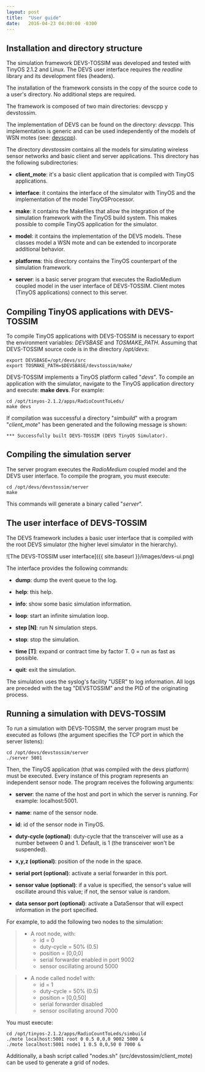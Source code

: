 ```yaml
---
layout: post
title:  "User guide"
date:   2016-04-23 04:00:00 -0300
---
```

## Installation and directory structure

The simulation framework DEVS-TOSSIM was developed and tested with TinyOS 2.1.2 and Linux. The DEVS user interface requires the _readline_ library and its development files (headers).

The installation of the framework consists in the copy of the source code to a user's directory. No additional steps are required.

The framework is composed of two main directories: devscpp y devstossim.

The implementation of DEVS can be found on the directory: _devscpp_. This implementation is generic and can be used independently of the models of WSN motes (see: [devscpp](https://github.com/rgmarelli/devscpp)).

The directory _devstossim_ contains all the models for simulating wireless sensor networks and basic client and server applications. This directory has the following subdirectories:

* __client_mote__: it's a basic client application that is compiled with TinyOS applications.

* __interface__: it contains the interface of the simulator with TinyOS and the implementation of the model TinyOSProcessor.

* __make__: it contains the Makefiles that allow the integration of the simulation framework with the TinyOS build system. This makes possible to compile TinyOS application for the simulator.
    
* __model__: it contains the implementation of the DEVS models. These classes model a WSN mote and can be extended to incorporate additional behavior.
 
* __platforms__: this directory contains the TinyOS counterpart of the simulation framework.

* __server__: is a basic server program that executes the RadioMedium coupled model in the user interface of DEVS-TOSSIM. Client motes (TinyOS applications) connect to this server.

## Compiling TinyOS applications with DEVS-TOSSIM

To compile TinyOS applications with DEVS-TOSSIM is necessary to export the environment variables: *DEVSBASE* and *TOSMAKE_PATH*. Assuming that DEVS-TOSSIM source code is in the directory */opt/devs*:

    export DEVSBASE=/opt/devs/src
    export TOSMAKE_PATH=$DEVSBASE/devstossim/make/

DEVS-TOSSIM implements a TinyOS platform called "*devs*". To compile an application with the simulator, navigate to the TinyOS application directory and execute: __make devs__. For example:

    cd /opt/tinyos-2.1.2/apps/RadioCountToLeds/
    make devs

If compilation was successful a directory "*simbuild*" with a program "*client_mote*" has 
been generated and the following message is shown:

    *** Successfully built DEVS-TOSSIM (DEVS TinyOS Simulator).

## Compiling the simulation server

The server program executes the *RadioMedium* coupled model and the DEVS user interface.
To compile the program, you must execute:

    cd /opt/devs/devstossim/server
    make

This commands will generate a binary called "*server*".

## The user interface of DEVS-TOSSIM

The DEVS framework includes a basic user interface that is compiled with the root DEVS 
simulator (the higher level simulator in the hierarchy).

![The DEVS-TOSSIM user interface]({{ site.baseurl }}/images/devs-ui.png)

The interface provides the following commands:

* __dump__: dump the event queue to the log.

* __help__: this help.

* __info__: show some basic simulation information.

* __loop__: start an infinite simulation loop.
    
* __step [N]__: run N simulation steps.

* __stop__: stop the simulation.

* __time [T]__: expand or contract time by factor T. 0 = run as fast as possible.

* __quit__: exit the simulation.


The simulation uses the syslog's facility "USER" to log information. All logs are preceded
with the tag "DEVSTOSSIM" and the PID of the originating process.

## Running a simulation with DEVS-TOSSIM

To run a simulation with DEVS-TOSSIM, the server program must be executed as follows
(the argument specifies the TCP port in which the server listens):

    cd /opt/devs/devstossim/server
    ./server 5001

Then, the TinyOS application (that was compiled with the devs platform) must be executed.
Every instance of this program represents an independent sensor node. The program receives
the following arguments:

* __server__: the name of the host and port in which the server is running. For example: localhost:5001.

* __name__: name of the sensor node.

* __id__: id of the sensor node in TinyOS.

* __duty-cycle (optional)__: duty-cycle that the transceiver will use as a number between 0 and 1. Default, is 1 (the transceiver won't be suspended).

* __x,y,z (optional)__: position of the node in the space.

* __serial port (optional)__: activate a serial forwarder in this port.

* __sensor value (optional)__: if a value is specified, the sensor's value will oscillate around this value; if not, the sensor value is random.

* __data sensor port (optional)__: activate a DataSensor that will expect information in the port specified.

For example, to add the following two nodes to the simulation:

> * A root node, with:
>   * id = 0
>   * duty-cycle = 50% (0.5)
>   * position = [0,0,0]
>   * serial forwarder enabled in port 9002
>   * sensor oscillating around 5000

> * A node called node1 with:
>   * id = 1
>   * duty-cycle = 50% (0.5)
>   * position = [0,0,50]
>   * serial forwarder disabled
>   * sensor oscillating around 7000

You must execute:

    cd /opt/tinyos-2.1.2/apps/RadioCountToLeds/simbuild
    ./mote localhost:5001 root 0 0.5 0,0,0 9002 5000 &
    ./mote localhost:5001 node1 1 0.5 0,0,50 0 7000 &

Additionally, a bash script called "nodes.sh" (src/devstossim/client_mote) can be used to generate a grid of nodes.

